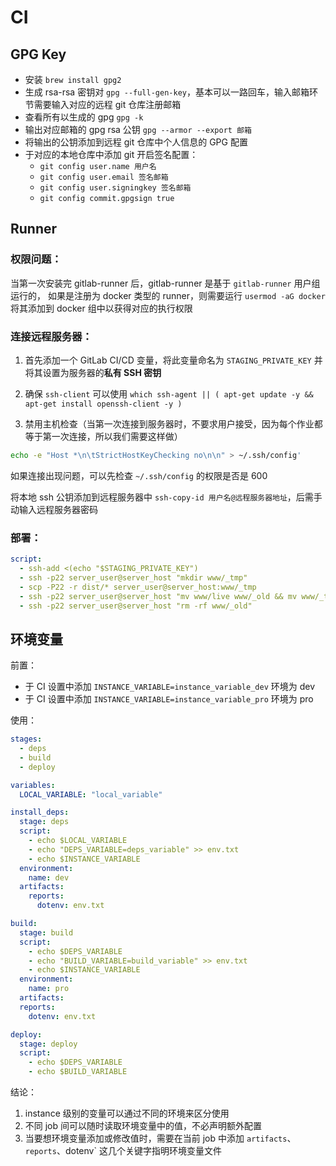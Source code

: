 # CI

## GPG Key

- 安装 `brew install gpg2`
- 生成 rsa-rsa 密钥对 `gpg --full-gen-key`，基本可以一路回车，输入邮箱环节需要输入对应的远程 git 仓库注册邮箱
- 查看所有以生成的 gpg `gpg -k`
- 输出对应邮箱的 gpg rsa 公钥 `gpg --armor --export 邮箱`
- 将输出的公钥添加到远程 git 仓库中个人信息的 GPG 配置
- 于对应的本地仓库中添加 git 开启签名配置：
  - `git config user.name 用户名`
  - `git config user.email 签名邮箱`
  - `git config user.signingkey 签名邮箱`
  - `git config commit.gpgsign true`

## Runner

### 权限问题：

当第一次安装完 gitlab-runner 后，gitlab-runner 是基于 `gitlab-runner` 用户组运行的，
如果是注册为 docker 类型的 runner，则需要运行 `usermod -aG docker` 将其添加到 docker 组中以获得对应的执行权限

### 连接远程服务器：

1. 首先添加一个 GitLab CI/CD 变量，将此变量命名为 `STAGING_PRIVATE_KEY` 并将其设置为服务器的**私有 SSH 密钥**

2. 确保 `ssh-client` 可以使用 `which ssh-agent || ( apt-get update -y && apt-get install openssh-client -y )`

3. 禁用主机检查（当第一次连接到服务器时，不要求用户接受，因为每个作业都等于第一次连接，所以我们需要这样做）

```bash
echo -e "Host *\n\tStrictHostKeyChecking no\n\n" > ~/.ssh/config'
```

如果连接出现问题，可以先检查 `~/.ssh/config` 的权限是否是 600

将本地 ssh 公钥添加到远程服务器中 `ssh-copy-id 用户名@远程服务器地址`，后需手动输入远程服务器密码

### 部署：

```yaml
script:
  - ssh-add <(echo "$STAGING_PRIVATE_KEY")
  - ssh -p22 server_user@server_host "mkdir www/_tmp"
  - scp -P22 -r dist/* server_user@server_host:www/_tmp
  - ssh -p22 server_user@server_host "mv www/live www/_old && mv www/_tmp www/live"
  - ssh -p22 server_user@server_host "rm -rf www/_old"
```

## 环境变量

前置：

- 于 CI 设置中添加 `INSTANCE_VARIABLE=instance_variable_dev` 环境为 dev
- 于 CI 设置中添加 `INSTANCE_VARIABLE=instance_variable_pro` 环境为 pro

使用：

```yaml
stages:
  - deps
  - build
  - deploy

variables:
  LOCAL_VARIABLE: "local_variable"

install_deps:
  stage: deps
  script:
    - echo $LOCAL_VARIABLE
    - echo "DEPS_VARIABLE=deps_variable" >> env.txt
    - echo $INSTANCE_VARIABLE
  environment:
    name: dev
  artifacts:
    reports:
      dotenv: env.txt

build:
  stage: build
  script:
    - echo $DEPS_VARIABLE
    - echo "BUILD_VARIABLE=build_variable" >> env.txt
    - echo $INSTANCE_VARIABLE
  environment:
    name: pro
  artifacts:
  reports:
    dotenv: env.txt

deploy:
  stage: deploy
  script:
    - echo $DEPS_VARIABLE
    - echo $BUILD_VARIABLE
```

结论：

1. instance 级别的变量可以通过不同的环境来区分使用
2. 不同 job 间可以随时读取环境变量中的值，不必声明额外配置
3. 当要想环境变量添加或修改值时，需要在当前 job 中添加 `artifacts`、`reports`、dotenv` 这几个关键字指明环境变量文件
